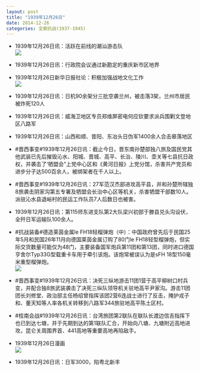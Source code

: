 ```yaml
---
layout: post
title: "1939年12月26日"
date: 2014-12-26
categories: 全面抗战(1937-1945)
---
```


<meta name="referrer" content="no-referrer" />

- 1939年12月26日讯：活跃在前线的潮汕游击队 <br/><img src="https://ww2.sinaimg.cn/large/aca367d8jw1enngdtq5wgj20fl1dm7ho.jpg" />

- 1939年12月26日讯：行政院会议通过新勘定的重庆新市区地界 

- 1939年12月26日新华日报社论：积极加强战地文化工作 <br/><img src="https://ww3.sinaimg.cn/large/aca367d8jw1enneneohg6j210y0gjtet.jpg" />

- 1939年12月26日讯：日机90余架分三批空袭兰州，被击落3架，兰州市居民被炸死120人 

- 1939年12月26日讯：威海卫地区专员郑维屏密电何应钦要求派兵围剿文登地区八路军 

- 1939年12月26日讯：山西和顺、昔阳、东冶头日伪军1400余人合击皋落地区 

- #晋西事变#1939年12月26日讯：截止今日，晋东南孙楚部独八旅及国民党其他武装已先后摧毁沁水、阳城、晋城、高平、长治、陵川、壶关等七县抗日政权，并袭击了‘牺盟会”上党中心区和《黄河日报》上党分馆，杀害共产党员和进步分子达500百余人，被绑架者在千人以上。 

- #晋西事变#1939年12月26日讯：27军范汉杰部进攻高平县，并和孙楚所辖独8旅袭击阴家沟第五专署及牺盟会长治中心区等机关，杀害牺盟干部数10人。派驻沁水县退峪村的民运工作队员7人后数日也被害。 

- 1939年12月26日讯：第115师东进支队第2大队梁兴初部于滕县兑头沟设伏，全歼日军运输队100余人。 

- #抗战装备#德造莱茵金属le FH18轻榴弹炮（中）：中国政府曾先后于民国25年5月和民国26年11月向德国莱茵金属订购了80门le FH18轻型榴弹炮，但实际交货数量可能仅为48门，主要装备国军炮兵第11团和第13团，同时进口德国亨舍尔Typ33G型载重卡车用于牵引该炮。该炮常被误认为是sFH 18型150毫米重型榴弹炮。 <br/><img src="https://ww1.sinaimg.cn/large/aca367d8jw1enmupo55pkj20jh0wpgtr.jpg" />

- #晋西事变#1939年12月26日讯：决死三纵地游击11团1营于高平柳树口村兵变，并配合独8旅武装袭击了决死三纵队领导机关驻地高平尹家沟。游击11团团长刘修堂、政治部主任杨绍曾指挥该团2营6连战士进行了反击，掩护戎子和、董天知等人率各机关转移到八路军344旅驻地高平陈土区村。 

- #桂南会战#1939年12月26日讯：台湾旅团第2联队在联队长渡边信吉指挥下也已到达七塘，并于先期到达的第1联队汇合，开始向八塘、九塘附近高地进攻，昆仑关周围界首、441高地等重要高地再陷敌手。 

- 1939年12月26日漫画 <br/><img src="https://ww1.sinaimg.cn/large/aca367d8jw1enmqd053ebj20dw0cgdh6.jpg" />

- 1939年12月26日讯：日军3000，陷粤北新丰 

